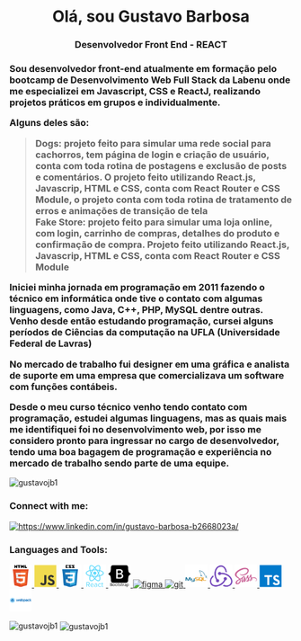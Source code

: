 <h1 align="center">Olá, sou Gustavo Barbosa</h1>
<h3 align="center">Desenvolvedor Front End - REACT</h3>
<h3 align="left">Sou desenvolvedor front-end atualmente em formação pelo bootcamp de Desenvolvimento Web Full Stack da Labenu onde me especializei em Javascript, CSS e ReactJ, realizando projetos práticos em grupos e individualmente.<br />
 
Alguns deles são:
>Dogs: projeto feito para simular uma rede social para cachorros, tem página de login e criação de usuário, conta com toda rotina de postagens e exclusão de posts e comentários. O projeto feito utilizando React.js, Javascrip, HTML e CSS, conta com React Router e CSS Module, o projeto conta com toda rotina de tratamento de erros e animações de transição de tela<br />
>Fake Store: projeto feito para simular uma loja online, com login, carrinho de compras, detalhes do produto e confirmação de compra. Projeto feito utilizando React.js, Javascrip, HTML e CSS, conta com React Router e CSS Module

Iniciei minha jornada em programação em 2011 fazendo o técnico em informática onde tive o contato com algumas linguagens, como Java, C++, PHP, MySQL dentre outras. Venho desde então estudando programação, cursei alguns períodos de Ciências da computação na UFLA (Universidade Federal de Lavras)

No mercado de trabalho fui designer em uma gráfica e analista de suporte em uma empresa que comercializava um software com funções contábeis.

Desde o meu curso técnico venho tendo contato com programação, estudei algumas linguagens, mas as quais mais me identifiquei foi no desenvolvimento web, por isso me considero pronto para ingressar no cargo de desenvolvedor, tendo uma boa bagagem de programação e experiência no mercado de trabalho sendo parte de uma equipe.</h3>

<p align="left"> <img src="https://komarev.com/ghpvc/?username=gustavojb1&label=Profile%20views&color=0e75b6&style=flat" alt="gustavojb1" /> </p>

<h3 align="left">Connect with me:</h3>
<p align="left">
<a href="https://linkedin.com/in/https://www.linkedin.com/in/gustavo-barbosa-b2668023a/" target="blank"><img align="center" src="https://raw.githubusercontent.com/rahuldkjain/github-profile-readme-generator/master/src/images/icons/Social/linked-in-alt.svg" alt="https://www.linkedin.com/in/gustavo-barbosa-b2668023a/" height="30" width="40" /></a>

</p>

<h3 align="left">Languages and Tools:</h3>
<p align="left"> 
<a href="https://www.w3.org/html/" target="_blank" rel="noreferrer"> <img src="https://raw.githubusercontent.com/devicons/devicon/master/icons/html5/html5-original-wordmark.svg" alt="html5" width="40" height="40"/> </a>
<a href="https://developer.mozilla.org/en-US/docs/Web/JavaScript" target="_blank" rel="noreferrer"> <img src="https://raw.githubusercontent.com/devicons/devicon/master/icons/javascript/javascript-original.svg" alt="javascript" width="40" height="40"/> </a>
<a href="https://www.w3schools.com/css/" target="_blank" rel="noreferrer"> <img src="https://raw.githubusercontent.com/devicons/devicon/master/icons/css3/css3-original-wordmark.svg" alt="css3" width="40" height="40"/> </a>
 <a href="https://reactjs.org/" target="_blank" rel="noreferrer"> <img src="https://raw.githubusercontent.com/devicons/devicon/master/icons/react/react-original-wordmark.svg" alt="react" width="40" height="40"/> </a>
 <a href="https://getbootstrap.com" target="_blank" rel="noreferrer"> <img src="https://raw.githubusercontent.com/devicons/devicon/master/icons/bootstrap/bootstrap-plain-wordmark.svg" alt="bootstrap" width="40" height="40"/> </a> 
 <a href="https://www.figma.com/" target="_blank" rel="noreferrer"> <img src="https://www.vectorlogo.zone/logos/figma/figma-icon.svg" alt="figma" width="40" height="40"/> </a>
 <a href="https://git-scm.com/" target="_blank" rel="noreferrer"> <img src="https://www.vectorlogo.zone/logos/git-scm/git-scm-icon.svg" alt="git" width="40" height="40"/> </a> 
 <a href="https://www.mysql.com/" target="_blank" rel="noreferrer"> <img src="https://raw.githubusercontent.com/devicons/devicon/master/icons/mysql/mysql-original-wordmark.svg" alt="mysql" width="40" height="40"/> </a>
<a href="https://redux.js.org" target="_blank" rel="noreferrer"> <img src="https://raw.githubusercontent.com/devicons/devicon/master/icons/redux/redux-original.svg" alt="redux" width="40" height="40"/> </a>
<a href="https://sass-lang.com" target="_blank" rel="noreferrer"> <img src="https://raw.githubusercontent.com/devicons/devicon/master/icons/sass/sass-original.svg" alt="sass" width="40" height="40"/> </a>
<a href="https://www.typescriptlang.org/" target="_blank" rel="noreferrer"> <img src="https://raw.githubusercontent.com/devicons/devicon/master/icons/typescript/typescript-original.svg" alt="typescript" width="40" height="40"/> </a>
<a href="https://webpack.js.org" target="_blank" rel="noreferrer"> <img src="https://raw.githubusercontent.com/devicons/devicon/d00d0969292a6569d45b06d3f350f463a0107b0d/icons/webpack/webpack-original-wordmark.svg" alt="webpack" width="40" height="40"/> </a>

 </p>

<p><img align="left" src="https://github-readme-stats.vercel.app/api/top-langs?username=gustavojb1&show_icons=true&locale=en&layout=compact" alt="gustavojb1" /></p>

<p>&nbsp;<img align="center" src="https://github-readme-stats.vercel.app/api?username=gustavojb1&show_icons=true&locale=en" alt="gustavojb1" /></p>
